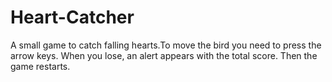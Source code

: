 # Heart-Catcher
A small game to catch falling hearts.To move the bird you need to press the arrow keys. When you lose, an alert appears with the total score. Then the game restarts.
